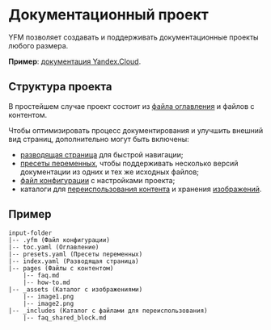 # Документационный проект

YFM позволяет создавать и поддерживать документационные проекты любого размера.

**Пример**: [документация Yandex.Cloud](https://github.com/yandex-cloud/docs).

## Структура проекта

В простейшем случае проект состоит из [файла оглавления](./toc.md) и файлов с контентом. 

Чтобы оптимизировать процесс документирования и улучшить внешний вид страниц, дополнительно могут быть включены:

* [разводящая страница](./leading-page.md) для быстрой навигации;
* [пресеты переменных](./presets.md), чтобы  поддерживать несколько версий документации из одних и тех же исходных файлов;
* [файл конфигурации](./config.md) с настройками проекта;
* каталоги для [переиспользования контента](./includes.md) и хранения [изображений](../syntax/media.md#images).

## Пример

```
input-folder
|-- .yfm (Файл конфигурации)
|-- toc.yaml (Оглавление)
|-- presets.yaml (Пресеты переменных)
|-- index.yaml (Разводящая страница)
|-- pages (Файлы с контентом)
    |-- faq.md
    |-- how-to.md
|-- _assets (Каталог с изображениями)
    |-- image1.png
    |-- image2.png
|-- _includes (Каталог с файлами для переиспользования)
    |-- faq_shared_block.md
```
